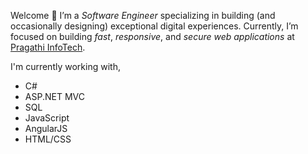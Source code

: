 Welcome 👋 I’m a _Software Engineer_ specializing in building (and occasionally designing) exceptional digital experiences. Currently, I’m focused on building *fast*, *responsive*, and *secure web applications* at [Pragathi InfoTech](http://pihms.co.in/).

I'm currently working with,

-   C#
-   ASP.NET MVC
-   SQL
-   JavaScript
-   AngularJS
-   HTML/CSS
